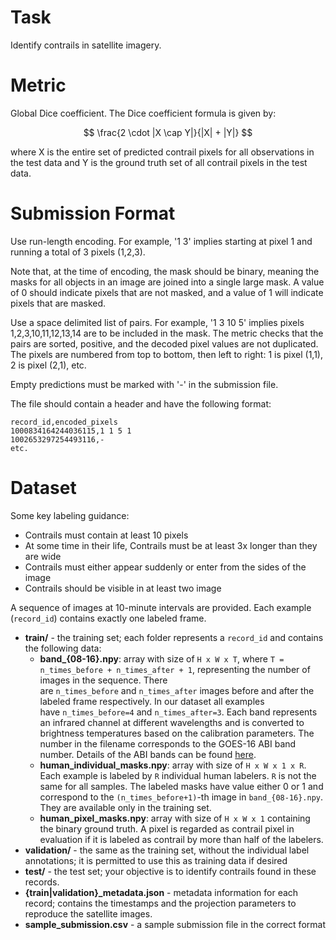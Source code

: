 # Task

Identify contrails in satellite imagery.

# Metric

Global Dice coefficient. The Dice coefficient formula is given by:

$$
\frac{2 \cdot |X \cap Y|}{|X| + |Y|}
$$

where X is the entire set of predicted contrail pixels for all observations in the test data and Y is the ground truth set of all contrail pixels in the test data.

# Submission Format

Use run-length encoding. For example, '1 3' implies starting at pixel 1 and running a total of 3 pixels (1,2,3).

Note that, at the time of encoding, the mask should be binary, meaning the masks for all objects in an image are joined into a single large mask. A value of 0 should indicate pixels that are not masked, and a value of 1 will indicate pixels that are masked.

Use a space delimited list of pairs. For example, '1 3 10 5' implies pixels 1,2,3,10,11,12,13,14 are to be included in the mask. The metric checks that the pairs are sorted, positive, and the decoded pixel values are not duplicated. The pixels are numbered from top to bottom, then left to right: 1 is pixel (1,1), 2 is pixel (2,1), etc.

Empty predictions must be marked with '-' in the submission file.

The file should contain a header and have the following format:

```
record_id,encoded_pixels  
1000834164244036115,1 1 5 1  
1002653297254493116,-  
etc.
```

# Dataset 

Some key labeling guidance:
- Contrails must contain at least 10 pixels
- At some time in their life, Contrails must be at least 3x longer than they are wide
- Contrails must either appear suddenly or enter from the sides of the image
- Contrails should be visible in at least two image

A sequence of images at 10-minute intervals are provided. Each example (`record_id`) contains exactly one labeled frame.

- **train/** - the training set; each folder represents a `record_id` and contains the following data:
    - **band_{08-16}.npy**: array with size of `H x W x T`, where `T = n_times_before + n_times_after + 1`, representing the number of images in the sequence. There are `n_times_before` and `n_times_after` images before and after the labeled frame respectively. In our dataset all examples have `n_times_before=4` and `n_times_after=3`. Each band represents an infrared channel at different wavelengths and is converted to brightness temperatures based on the calibration parameters. The number in the filename corresponds to the GOES-16 ABI band number. Details of the ABI bands can be found [here](https://www.goes-r.gov/mission/ABI-bands-quick-info.html).
    - **human_individual_masks.npy**: array with size of `H x W x 1 x R`. Each example is labeled by `R` individual human labelers. `R` is not the same for all samples. The labeled masks have value either 0 or 1 and correspond to the `(n_times_before+1)`-th image in `band_{08-16}.npy`. They are available only in the training set.
    - **human_pixel_masks.npy**: array with size of `H x W x 1` containing the binary ground truth. A pixel is regarded as contrail pixel in evaluation if it is labeled as contrail by more than half of the labelers.
- **validation/** - the same as the training set, without the individual label annotations; it is permitted to use this as training data if desired
- **test/** - the test set; your objective is to identify contrails found in these records.
- **{train|validation}_metadata.json** - metadata information for each record; contains the timestamps and the projection parameters to reproduce the satellite images.
- **sample_submission.csv** - a sample submission file in the correct format

